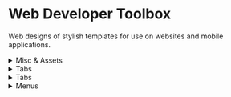# Web Developer Toolbox
Web designs of stylish templates for use on websites and mobile applications.

<details>
<summary> Misc & Assets </summary>
 
<a href="https://bulletsentence.github.io/"  target="_blank"> Loading Spinner </a>
<br>
<a href="https://bulletsentence.github.io/"  target="_blank"> Countdown with functions </a>
 
</details>

<details>
<summary> Tabs </summary>
 
<a href="https://bulletsentence.github.io/Web-Dev-Toolbox/Tabs/Eagle_Tab/"  target="_blank"> Eagle Tabs </a>
 
</details>

<details>
<summary> Tabs </summary>
 
<a href="https://bulletsentence.github.io/Web-Dev-Toolbox/Tabs/Eagle_Tab/"  target="_blank"> Eagle Tabs </a>
 
</details>


<details>
<summary> Menus </summary>
 
 <a href="https://bulletsentence.github.io/Web-Dev-Toolbox/Menus/White-Responsive-Menu/"> Minimalistic Menu </a>
 
</details>

  
</details>
